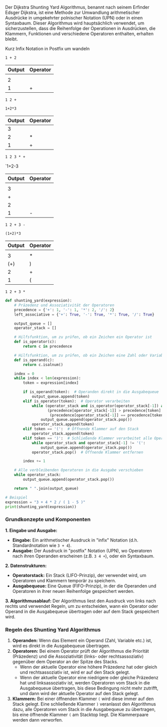 Der Dijkstra Shunting Yard Algorithmus, benannt nach seinem Erfinder Edsger Dijkstra, ist eine Methode zur Umwandlung arithmetischer Ausdrücke in umgekehrter polnischer Notation (UPN) oder in einen Syntaxbaum. Dieser Algorithmus wird hauptsächlich verwendet, um sicherzustellen, dass die Reihenfolge der Operationen in Ausdrücken, die Klammern, Funktionen und verschiedene Operatoren enthalten, erhalten bleibt.


Kurz Infix Notation in Postfix um wandeln



`1 + 2`

| Output | Operator |
| ------ | -------- |
|        |          |
| 2      |          |
| 1      | +        |
`1 2 +`


`1+2*3`

| Output | Operator |
| ------ | -------- |
| 3      |          |
| 2      | *        |
| 1      | +        |
`1 2 3 * +` 

`1+2-3

| Output | Operator |
| ------ | -------- |
|        |          |
| 3      |          |
| +      |          |
| 2      |          |
| 1      | -        |
`1 2 + 3 -`



`(1+2)*3`

| Output | Operator |
| ------ | -------- |
|        |          |
| 3      | *        |
| (+)    | )        |
| 2      | +        |
| 1      | (        |

`1 2 + 3 *`



```python
def shunting_yard(expression):
    # Präzedenz und Assoziativität der Operatoren
    precedence = {'+': 1, '-': 1, '*': 2, '/': 2}
    left_associative = {'+': True, '-': True, '*': True, '/': True}

    output_queue = []
    operator_stack = []

    # Hilfsfunktion, um zu prüfen, ob ein Zeichen ein Operator ist
    def is_operator(c):
        return c in precedence

    # Hilfsfunktion, um zu prüfen, ob ein Zeichen eine Zahl oder Variable ist
    def is_operand(c):
        return c.isalnum()

    index = 0
    while index < len(expression):
        token = expression[index]

        if is_operand(token):  # Operanden direkt in die Ausgabequeue
            output_queue.append(token)
        elif is_operator(token):  # Operator verarbeiten
            while (operator_stack and is_operator(operator_stack[-1]) and
                   (precedence[operator_stack[-1]] > precedence[token] or
                    (precedence[operator_stack[-1]] == precedence[token] and left_associative[token]))):
                output_queue.append(operator_stack.pop())
            operator_stack.append(token)
        elif token == '(':  # Öffnende Klammer auf den Stack
            operator_stack.append(token)
        elif token == ')':  # Schließende Klammer verarbeitet alle Operatoren bis zur öffnenden Klammer
            while operator_stack and operator_stack[-1] != '(':
                output_queue.append(operator_stack.pop())
            operator_stack.pop()  # Öffnende Klammer entfernen

        index += 1

    # Alle verbleibenden Operatoren in die Ausgabe verschieben
    while operator_stack:
        output_queue.append(operator_stack.pop())

    return " ".join(output_queue)

# Beispiel
expression = "3 + 4 * 2 / ( 1 - 5 )"
print(shunting_yard(expression))
```














### Grundkonzepte und Komponenten

**1. Eingabe und Ausgabe:**

- **Eingabe:** Ein arithmetischer Ausdruck in "infix" Notation (d.h. Standardnotation wie `3 + 4`).
- **Ausgabe:** Der Ausdruck in "postfix" Notation (UPN), wo Operatoren nach ihren Operanden erscheinen (z.B. `3 4 +`), oder ein Syntaxbaum.

**2. Datenstrukturen:**

- **Operatorstack:** Ein Stack (LIFO-Prinzip), der verwendet wird, um Operatoren und Klammern temporär zu speichern.
- **Ausgabequeue:** Eine Queue (FIFO-Prinzip), in der die Operanden und Operatoren in ihrer neuen Reihenfolge gespeichert werden.

**3. Algorithmusablauf:** Der Algorithmus liest den Ausdruck von links nach rechts und verwendet Regeln, um zu entscheiden, wann ein Operator oder Operand in die Ausgabequeue übertragen oder auf dem Stack gespeichert wird.

### Regeln des Shunting Yard Algorithmus

1. **Operanden:** Wenn das Element ein Operand (Zahl, Variable etc.) ist, wird es direkt in die Ausgabequeue übertragen.
2. **Operatoren:** Bei einem Operator prüft der Algorithmus die Priorität (Präzedenz) und die Assoziativität (links- oder rechtsassoziativ) gegenüber dem Operator an der Spitze des Stacks.
    - Wenn der aktuelle Operator eine höhere Präzedenz hat oder gleich und rechtsassoziativ ist, wird er auf den Stack gelegt.
    - Wenn der aktuelle Operator eine niedrigere oder gleiche Präzedenz hat und linksassoziativ ist, werden Operatoren vom Stack in die Ausgabequeue übertragen, bis diese Bedingung nicht mehr zutrifft, und dann wird der aktuelle Operator auf den Stack gelegt.
3. **Klammern:** Bei einer öffnenden Klammer `(` wird diese immer auf den Stack gelegt. Eine schließende Klammer `)` veranlasst den Algorithmus dazu, alle Operatoren vom Stack in die Ausgabequeue zu übertragen, bis eine öffnende Klammer `(` am Stacktop liegt. Die Klammerpaare werden dann verworfen.